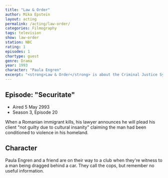 ```yaml
---
title: "Law & Order"
author: Mika Epstein
layout: acting
permalink: /acting/law-order/
categories: Filmography
tags: television
show: law-order
station: NBC
rating: 1
episodes: 1
chartype: guest
genre: Drama
year: 1993
character: "Paula Engren"
excerpt: "<strong>Law & Order</strong> is about the Criminal Justice System. The people are represented by two separate, yet equally important groups. The police who investigate crime and the District Attorneys who prosecute the offenders. These are their stories."
---
```


## Episode: "Securitate"

* Aired 5 May 2993
* Season 3, Episode 20

When a Romanian immigrant kills, his lawyer announces he will plead his client "not guilty due to cultural insanity" claiming the man had been conditioned to violence in his homeland.

## Character

Paula Engren and a friend are on their way to a club when they're witness to a man being dragged behind a car. They call the cops, but remember no useful information.